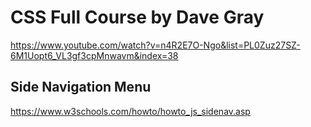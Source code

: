 # CSS Full Course by Dave Gray  
https://www.youtube.com/watch?v=n4R2E7O-Ngo&list=PL0Zuz27SZ-6M1Uopt6_VL3gf3cpMnwavm&index=38  

## Side Navigation Menu  
https://www.w3schools.com/howto/howto_js_sidenav.asp  